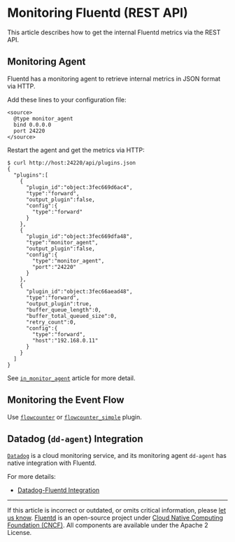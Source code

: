 # Monitoring Fluentd (REST API)

This article describes how to get the internal Fluentd metrics via the REST API.


## Monitoring Agent

Fluentd has a monitoring agent to retrieve internal metrics in JSON format via
HTTP.

Add these lines to your configuration file:

```text
<source>
  @type monitor_agent
  bind 0.0.0.0
  port 24220
</source>
```

Restart the agent and get the metrics via HTTP:

```shell
$ curl http://host:24220/api/plugins.json
{
  "plugins":[
    {
      "plugin_id":"object:3fec669d6ac4",
      "type":"forward",
      "output_plugin":false,
      "config":{
        "type":"forward"
      }
    },
    {
      "plugin_id":"object:3fec669dfa48",
      "type":"monitor_agent",
      "output_plugin":false,
      "config":{
        "type":"monitor_agent",
        "port":"24220"
      }
    },
    {
      "plugin_id":"object:3fec66aead48",
      "type":"forward",
      "output_plugin":true,
      "buffer_queue_length":0,
      "buffer_total_queued_size":0,
      "retry_count":0,
      "config":{
        "type":"forward",
        "host":"192.168.0.11"
      }
    }
  ]
}
```

See [`in_monitor_agent`](/plugins/input/monitor_agent.md) article for more detail.


## Monitoring the Event Flow

Use
[`flowcounter`](https://github.com/tagomoris/fluent-plugin-flowcounter) or
[`flowcounter_simple`](https://github.com/sonots/fluent-plugin-flowcounter-simple)
plugin.


## Datadog (`dd-agent`) Integration

[`Datadog`](https://www.datadoghq.com/) is a cloud monitoring service, and
its monitoring agent `dd-agent` has native integration with Fluentd.

For more details:

-   [Datadog-Fluentd Integration](http://docs.datadoghq.com/integrations/fluentd/)


------------------------------------------------------------------------

If this article is incorrect or outdated, or omits critical information, please
[let us know](https://github.com/fluent/fluentd-docs-gitbook/issues?state=open).
[Fluentd](http://www.fluentd.org/) is an open-source project under
[Cloud Native Computing Foundation (CNCF)](https://cncf.io/). All components are
available under the Apache 2 License.
